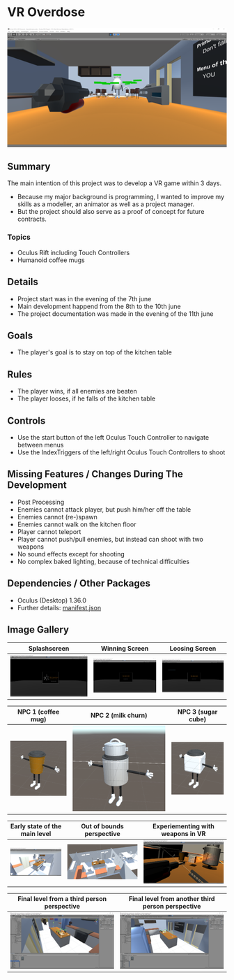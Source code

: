 # VR Overdose

![First person view during gameplay](resources/Screenshots/main_view.PNG)

## Summary

The main intention of this project was to develop a VR game within 3 days. 

- Because my major background is programming, I wanted to improve my skills as a modeller, an animator as well as a project manager.
- But the project should also serve as a proof of concept for future contracts.

### Topics

- Oculus Rift including Touch Controllers
- Humanoid coffee mugs

## Details

- Project start was in the evening of the 7th june
- Main development happend from the 8th to the 10th june
- The project documentation was made in the evening of the 11th june

## Goals

- The player's goal is to stay on top of the kitchen table

## Rules

- The player wins, if all enemies are beaten
- The player looses, if he falls of the kitchen table

## Controls

- Use the start button of the left Oculus Touch Controller to navigate between menus
- Use the IndexTriggers of the left/right Oculus Touch Controllers to shoot

## Missing Features / Changes During The Development

- Post Processing
- Enemies cannot attack player, but push him/her off the table
- Enemies cannot (re-)spawn
- Enemies cannot walk on the kitchen floor
- Player cannot teleport
- Player cannot push/pull enemies, but instead can shoot with two weapons
- No sound effects except for shooting
- No complex baked lighting, because of technical difficulties

## Dependencies / Other Packages

- Oculus (Desktop) 1.36.0
- Further details: [manifest.json](https://github.com/lars-wobus/vr-trial-june-2019/blob/master/Oculus%20Rift%20Project/Packages/manifest.json)

## Image Gallery

Splashscreen               |  Winning Screen           |  Loosing Screen
:-------------------------:|:-------------------------:|:-------------------------:
![](./resources/Screenshots/start_screen.PNG) | ![](./resources/Screenshots/winning_screen.PNG)  |  ![](./resources/Screenshots/loosing_screen.PNG)

NPC 1 (coffee mug)    | NPC 2 (milk churn)     | NPC 3 (sugar cube)
:-------------------------:|:-------------------------:|:-------------------------:
![](./resources/Screenshots/mug_character.PNG) | ![](./resources/Screenshots/milk_churn_character.PNG) | ![](./resources/Screenshots/sugar_character.PNG)

Early state of the main level | Out of bounds perspective | Experiementing with weapons in VR
:-------------------------:|:-------------------------:|:-------------------------:
![](./resources/Screenshots/main_level_20190608_1645.PNG) | ![](./resources/Screenshots/main_level_20190608_1320.PNG) | ![](./resources/Screenshots/main_level_20190609_2325.PNG)

Final level from a third person perspective | Final level from another third person perspective
:-------------------------:|:-------------------------:
![](./resources/Screenshots/main_level_20190610_1.PNG) | ![](./resources/Screenshots/main_level_20190610_2.PNG)
